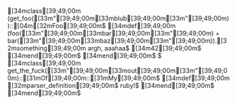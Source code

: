 [34mclass[39;49;00m (get_foo([33m"[39;49;00m[33mblub[39;49;00m[33m"[39;49;00m))::[04m[32mFoo[39;49;00m$
  [34mdef[39;49;00m (foo([33m"[39;49;00m[33mbar[39;49;00m[33m"[39;49;00m) + bar([33m"[39;49;00m[33mbaz[39;49;00m[33m"[39;49;00m)).[32msomething[39;49;00m argh, aaahaa$
    [34m42[39;49;00m$
  [34mend[39;49;00m$
[34mend[39;49;00m$
$
[34mclass[39;49;00m get_the_fuck([33m"[39;49;00m[33mout[39;49;00m[33m"[39;49;00m)::[31mOf[39;49;00m::[31mMy[39;49;00m$
  [34mdef[39;49;00m [32mparser_definition[39;49;00m$
    ruby!$
  [34mend[39;49;00m$
[34mend[39;49;00m$
